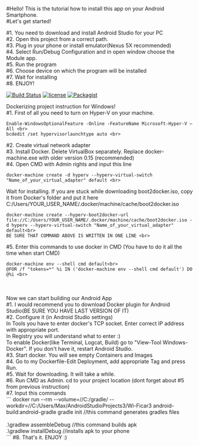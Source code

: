 #Hello! This is the tutorial how to install this app on your Android Smartphone.<br>
#Let's get started!

#1. You need to download and install Android Studio for your PC<br>
#2. Open this project from a correct path.<br>
#3. Plug in your phone or install emulator(Nexus 5X recommended)<br>
#4. Select Run/Debug Configuration and in open window choose the Module app.<br>
#5. Run the program<br>
#6. Choose device on which the program will be installed<br>
#7. Wait for installing<br>
#8. ENJOY!<br>

[![Build Status](https://travis-ci.org/MaxPrimeAERY/Wi-Ficar3.svg?branch=master)](https://travis-ci.org/MaxPrimeAERY/Wi-Ficar3)
[![license](https://img.shields.io/github/license/MaxPrimeAERY/Wi-Ficar3.svg?maxAge=2592000)]()
[![Packagist](https://img.shields.io/github/license/MaxPrimeAERY/Wi-Ficar3.svg?maxAge=2592000)]()

Dockerizing project instruction for Windows!<br>
#1. First of all you need to turn on Hyper-V on your machine.<br>
```
Enable-WindowsOptionalFeature -Online -FeatureName Microsoft-Hyper-V –All <br>
bcdedit /set hypervisorlaunchtype auto <br>
```
#2. Create virtual network adapter<br>
#3. Install Docker. Delete VirtualBox separately. Replace docker-machine.exe with older version 0.15 (recommended)<br>
#4. Open CMD with Admin rights and input this line<br>
```
docker-machine create -d hyperv --hyperv-virtual-switch "Name_of_your_virtual_adapter" default <br>
```
Wait for installing. If you are stuck while downloading boot2docker.iso, copy it from Docker's folder and put it here<br>
C:/Users/YOUR_USER_NAME/.docker/machine/cache/boot2docker.iso<br>
```
docker-machine create --hyperv-boot2docker-url file://C:/Users/YOUR_USER_NAME/.docker/machine/cache/boot2docker.iso -d hyperv --hyperv-virtual-switch "Name_of_your_virtual_adapter" default<br>
BE SURE THAT COMMAND ABOVE IS WRITTEN IN ONE LINE <br>
```
#5. Enter this commands to use docker in CMD (You have to do it all the time when start CMD) <br>
```
docker-machine env --shell cmd default<br>
@FOR /f "tokens=*" %i IN ('docker-machine env --shell cmd default') DO @%i <br>
```
<br>
<br>
Now we can start building our Android App<br>
#1. I would recommend you to download Docker plugin for Android Studio(BE SURE YOU HAVE LAST VERSION OF IT)<br>
#2. Configure it (in Android Studio settings)<br>
In Tools you have to enter docker's TCP socket. Enter correct IP address with appropriate port. <br>
In Registry you will understand what to enter :) <br>
To enable Docker(like Terminal, Logcat, Build) go to "View-Tool Windows-Docker". If you don't have it, restart Android Studio. <br>
#3. Start docker. You will see empty Containers and Images <br>
#4. Go to my Dockerfile-Edit Deployment, add appropriate Tag and press Run. <br>
#5. Wait for downloading. It will take a while. <br>
#6. Run CMD as Admin. cd to your project location (dont forget about #5 from previous instruction)<br>
#7. Input this commands<br>
```
docker run --rm --volume=//C:/gradle/ --workdir=//C:/Users/Max/AndroidStudioProjects3/Wi-Ficar3 android-build:android-gradle gradle init //this command generates gradles files<br>
<br>
.\gradlew assembleDebug //this command builds apk <br>
.\gradlew installDebug //installs apk to your phone <br>
```
#8. That's it. ENJOY :) <br>
